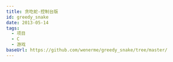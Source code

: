 ```yaml
---
title: 贪吃蛇-控制台版
id: greedy_snake
date: 2013-05-14
tags:
  - 项目
  - C
  - 游戏
baseUrl: https://github.com/wenerme/greedy_snake/tree/master/
---
```



<!--import(https://raw.githubusercontent.com/wenerme/greedy_snake/master/README.md)-->
